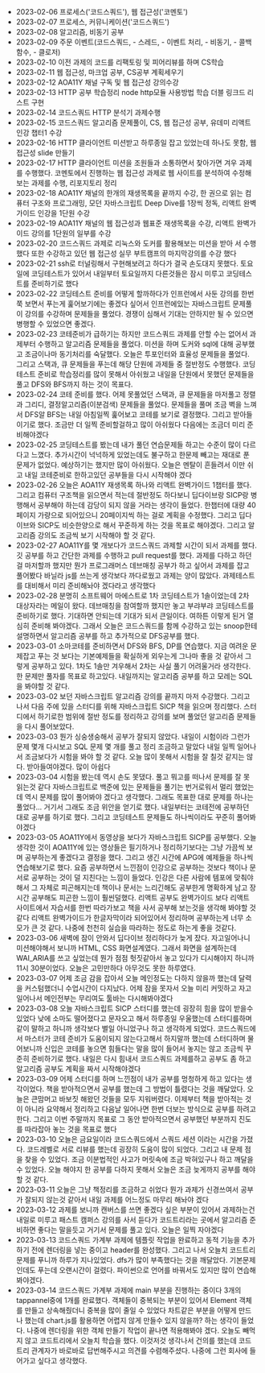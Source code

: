 - 2023-02-06 프로세스('코드스쿼드'), 웹 접근성('코멘토')  
- 2023-02-07 프로세스, 커뮤니케이션('코드스쿼드')  
- 2023-02-08 알고리즘, 비동기 공부  
- 2023-02-09 주문 이벤트(코드스쿼드, - 스레드, - 이벤트 처리, - 비동기, - 콜백 함수, - 클로저)  
- 2023-02-10 이전 과제의 코드를 리팩토링 및 피어리뷰를 하며 CS학습  
- 2023-02-11 웹 접근성, 마크업 공부, CS공부 계획세우기  
- 2023-02-12 AOA11Y 채널 구독 및 웹 접근성 강의수강  
- 2023-02-13 HTTP 공부 학습정리 node http모듈 사용방법 학습 더블 링크드 리스트 구현  
- 2023-02-14 코드스쿼드 HTTP 분석기 과제수행  
- 2023-02-15 코드스쿼드 알고리즘 문제풀이, CS, 웹 접근성 공부, 유데미 리액트 인강 챕터1 수강  
- 2023-02-16 HTTP 클라이언트 미션받고 하루종일 잡고 있었는데 하나도 못함, 웹접근성 slide 만들기  
- 2023-02-17 HTTP 클라이언트 미션을 조원들과 소통하면서 찾아가면 겨우 과제를 수행했다. 코멘토에서 진행하는 웹 접근성 과제로 웹 사이트를 분석하여 수정해보는 과제를 수행, 리포지토리 정리  
- 2023-02-18 AOA11Y 채널의 한개의 재생목록을 끝까지 수강, 한 권으로 읽는 컴퓨터 구조와 프로그래밍, 모던 자바스크립트 Deep Dive를 1장씩 정독, 리액트 완벽가이드 인강을 1단원 수강  
- 2023-02-19 AOA11Y 채널의 웹 접근성과 웹표준 재생목록을 수강, 리액트 완벽가이드 강의를 1단원의 일부를 수강  
- 2023-02-20 코드스쿼드 과제로 리눅스와 도커를 활용해보는 미션을 받아 서 수행했다 또한 수강하고 있던 웹 접근성 실무 부트캠프의 마지막강의를 수강 했다 
- 2023-02-21 ssh로 터널링해서 구현해보려고 하다가 결국 손도대지 못했다. 토요일에 코딩테스트가 있어서 내일부터 토요일까지 다른것들은 잠시 미루고 코딩테스트를 준비하기로 했다
- 2023-02-22 코딩테스트 준비를 어떻게 할까하다가 인프런에서 사둔 강의를 한번쭉 보면서 푸는게 훑어보기에는 좋겠다 싶어서 인프런에있는 자바스크립트 문제풀이 강의를 수강하며 문제들을 풀었다. 경쟁이 심해서 기대는 안하지만 될 수 있으면 병행할 수 있었으면 좋겠다.
- 2023-02-23 코테준비가 급하기는 하지만 코드스쿼드 과제를 안할 수는 없어서 과제부터 수행하고 알고리즘 문제들을 풀었다. 미션을 하며 도커와 sql에 대해 공부했고 조금이나마 동기처리를 숙달했다. 오늘은 투포인터와 효율성 문제들을 풀었다. 그리고 스택과, 큐 문제들을 푸는데 해당 단원에 과제들 중 절반정도 수행했다. 코딩테스트 준비로 학습정리를 많이 못해서 아쉬웠고 내일을 단원에서 못했던 문제들을 풀고 DFS와 BFS까지 하는 것이 목표다.
- 2023-02-24 코테 준비를 했다. 어제 못풀었던 스택과, 큐 문제들을 마저풀고 정렬과 그리디, 결정알고리즘(이분검색) 문제들을 풀었다. 문제들을 풀며 조금 벽을 느껴서 DFS알 BFS는 내일 아침일찍 훑어보고 코테를 보기로 결정했다. 그리고 받아들이기로 했다. 조금만 더 일찍 준비할걸하고 많이 아쉬웠다 다음에는 조금더 미리 준비해야겠다  
- 2023-02-25 코딩테스트를 봤는데 내가 풀던 연습문제들 하고는 수준이 많이 다르다고 느꼈다. 추가시간이 넉넉하게 있었는데도 불구하고 한문제 빼고는 재대로 푼 문제가 없었다. 예상하기는 했지만 많이 아쉬웠다. 오늘은 멘탈이 흔들려서 이만 쉬고 내일 코테준비로 한하고있던 공부들을 다시 시작해야 겠다 
- 2023-02-26 오늘은 AOA11Y 재생목록 하나와 리액트 완벽가이드 1챕터를 했다. 그리고 컴퓨터 구조책을 읽으면서 적는데 절반정도 하다보니 딥다이브랑 SICP랑 병행해서 공부해야 하는데 감당이 되지 않을 거라는 생각이 들었다. 한챕터에 대량 40페이지 가량으로 되어있으니 20페이지씩 하는 걸로 계획을 수정했다. 그리고 딥다이브와 SICP도 비슷한양으로 해서 꾸준하게 하는 것을 목표로 해야겠다. 그리고 알고리즘 강의도 조금씩 보기 시작해야 할 것 같다.
- 2023-02-27 AOA11Y를 몇 개보다가 코드스쿼드 과제할 시간이 되서 과제를 했다. 깃 공부를 하고 간단한 과제를 수행하고 pull request를 했다. 과제를 다하고 하던걸 마저할까 했지만 뭔가 프로그래머스 데브매칭 공부가 하고 싶어서 과제를 잡고 풀어봤다 바닐라 js를 쓰는게 생각보다 까다로웠고 과제는 양이 많았다. 과제테스트를 대비해서 미리 준비해놔야 겠다라고 생각했다  
- 2023-02-28 분명히 소프트웨어 마에스트로 1차 코딩테스트가 1솔이었는데 2차 대상자라는 메일이 왔다. 데브매칭을 참여할까 했지만 놓고 부랴부랴 코딩테스트를 준비하기로 했다. 기대하면 안되는데 기대가 되서 큰일이다. 여하튼 이렇게 된거 열심히 준비해 봐야겠다. 그래서 오늘은 코드스쿼드를 함께 수강하고 있는 snoop한테 설명하면서 알고리즘 공부를 하고 추가적으로 DFS공부를 했다.
- 2023-03-01 소마코테를 준비하면서 DFS와 BFS, DP를 연습했다. 지금 여려운 문제잡고 푸는 것 보다는 기본예제들을 확실하게 외우는게 그나마 좋을 것 같아서 그렇게 공부하고 있다. 1차도 1솔만 겨우해서 2차는 사실 풀기 어려울거라 생각한다. 한 문제만 풀자를 목표로 하고있다. 내일까지는 알고리즘 공부를 하고 모레는 SQL을 봐야할 것 같다.
- 2023-03-02 보던 자바스크립트 알고리즘 강의를 끝까지 마저 수강했다. 그리고 나서 다음 주에 있을 스터디를 위해 자바스크립트 SICP 책을 읽으며 정리했다. 스터디에서 하기로한 범위에 절반 정도를 정리하고 강의를 보며 풀었던 알고리즘 문제들을 다시 풀어보았다.
- 2023-03-03 뭔가 싱숭생숭해서 공부가 잘되지 않았다. 내일이 시험이라 그런가 문제 몇개 다시보고 SQL 문제 몇 개를 풀고 정리 조금하고 말았다 내일 일찍 일어나서 조금보다가 시험을 봐야 할 것 같다. 오늘 많이 못해서 시험을 잘 칠것 같지는 않다.
받아들여야겠다. 많이 아쉽다
- 2023-03-04 시험을 봤는데 역시 손도 못댔다. 풀고 뭐고를 떠나서 문제를 잘 못 읽는것 같다 자바스크립트로 백준에 있는 문제들을 풀기는 번거로워서 멀리 했었는데 역시 문제를 많이 풀어봐야 겠다고 생각했다. 그래도 목표한 대로 문제를 하나는 풀었다... 거기서 그래도 조금 위안을 얻기로 했다. 내일부터는 코테전에 공부하던 대로 공부를 하기로 했다. 그리고 코딩테스트 문제들도 하나씩이라도 꾸준히 풀어봐야겠다
- 2023-03-05 AOA11Y에서 동영상을 보다가 자바스크립트 SICP를 공부했다. 오늘 생각한 것이 AOA11Y에 있는 영상들은 필기하거나 정리하기보다는 그냥 가끔씩 보며 공부하는게 좋겠다고 결정을 했다. 그리고 생긴 시간에 APG에 예제들을 하나씩 연습해보기로 했다. 요즘 공부하면서 느낀점이 인강으로 공부하는 것보다 책이나 문서로 공부하는 것이 덜 지친다는 느낌이 들었다. 인강은 다른 사람에 템포에 맞춰야 해서 그 자체로 피곤해지는데 책이나 문서는 느리긴해도 공부한게 명확하게 남고 장시간 공부해도 피곤한 느낌이 훨씬덜했다. 리액트 공부도 완벽가이드 보다 리액트 사이트에서 자습서를 한번 따라가보고 책을 사서 공부해 보는것을 생각해 봐야할 것 같다 리액트 완벽가이드가 한글자막이라 되어있어서 정리하며 공부하는게 너무 소모가 큰 것 같다. 나중에 천천히 실습을 따라하는 정도로 하는게 좋을 것같다. 
- 2023-03-06 새벽에 잠이 안와서 딥다이브 정리하다가 늦게 잤다. 자고일어나니 미션해야해서 보니까 HTML, CSS 화면설계였다. 그래서 화면을 설계하는데 WAI_ARIA를 쓰고 싶었는데 뭔가 점점 헛짓같아서 놓고 있다가 디시해야지 하니까 11시 30분이었다. 오늘은 고민만하다 아무것도 못한 하루였다.
- 2023-03-07 어제 조금 감을 잡아서 오늘 메인정도는 다하지 않을까 했는데 달력을 커스텀했더니 수업시간이 다지났다. 어제 잠을 못자서 오늘 미리 커밋하고 자고 일어나서 메인전부는 무리여도 툴바는 다시해봐야겠다
- 2023-03-08 오늘 자바스크립트 SICP 스터디를 했는데 굉장히 힘을 많이 받을수 있었다 낮에 소마도 떨어졌다고 문자오고 해서 하루종일 우울했는데 스터디를하며 같이 말하고 하니까 생각보다 별일 아니었구나 하고 생각하게 되었다. 코드스쿼드에서 마스터가 코테 준비가 도움이되지 않는다고해서 하지말까 했는데 스터디하며 물어보니까 신입은 코테를 놓으면 힘들다는 말을 많이 들어서 놓지는 않고 조금씩 꾸준히 준비하기로 했다. 내일은 다시 힘내서 코드스쿼드 과제를하고 공부도 좀 하고 알고리즘 공부도 계획을 짜서 시작해야겠다
- 2023-03-09 어제 스터디를 하며 느낀점이 내가 공부를 멍청하게 하고 있다는 생각이었다. 책을 받아적으면서 공부를 했는데 그 방법이 틀렸다는 것을 깨달았다. 오늘은 큰맘머고 바보짓 해왔던 것들을 모두 지워버렸다. 이제부터 책을 받아적는 것이 아니라 요약해서 정리하고 다음날 일어나면 한번 더보는 방식으로 공부를 하려고 한다. 그리고 이번 주말까지 목표로 그 동안 받아적으면서 공부했던 부분까지 진도를 따라잡아 놓는 것을 목표로 했다
- 2023-03-10 오늘은 금요일이라 코드스쿼드에서 스쿼드 세션 이라는 시간을 가졌다. 코드레벨로 서로 리뷰를 했는데 굉장히 도움이 많이 되었다. 그리고 내 문제 점을 찾을 수 있었다. 조금 이분법적인 사고가 머릿속에 조금 박혀있구나 하고 깨달을 수 있었다. 오늘 해야지 한 공부를 다하지 못해서 오늘은 조금 늦게까지 공부를 해야 할 것 같다.
- 2023-03-11 오늘은 그냥 책정리를 조금하고 쉬었다 뭔가 과제가 신경쓰여서 공부가 잘되지 않는것 같아서 내일 과제를 어느정도 마무리 해놔야 겠다
- 2023-03-12 과제를 보니까 캔버스를 쓰면 좋겠다 싶은 부분이 있어서 과제하는건 내일로 미루고 패스트 캠퍼스 강의를 사서 듣다가 코드트리라는 곳에서 알고리즘 준비하면 좋다는 말을듯고 거기서 문제를 풀고 있다. 오늘은 일찍 자야겠다
- 2023-03-13 코드스쿼드 가계부 과제에 템플릿 작업을 완료하고 동적 기능을 추가하기 전에 렌더링을 넣는 중이고 header를 완성했다. 그리고 나서 오늘치 코드트리 문제를 푸니까 하루가 지나있었다. dfs가 많이 부족했다는 것을 깨달았다. 기본문제 인데도 푸는데 오랜시간이 걸렸다. 파이썬으로 언어를 바꿔서도 있지만 많이 연습해봐야겠다.
- 2023-03-14 코드스쿼드 가계부 과제에 main 부분을 진행하는 중이다 3개의 tappannel중에 1개를 완료했다. 객체들이 중복되는 부분이 있어서 Element 객체를 만들고 상속해줬더니 중복을 많이 줄일 수 있었다 차트같은 부분을 어떻게 만드나 했는데 chart.js를 활용하면 어렵지 않게 만들수 있지 않을까? 하는 생각이 들었다. 나중에 렌더링을 위한 객체 만들기 작업이 끝나면 적용해봐야 겠다. 오늘도 빼먹지 않고 코드트리에서 오늘치 학습을 했다. 이것저것 생각나서 건의를 했는데 코드트리 관계자가 바로바로 답번해주시고 의견를 수렴해주셨다. 나중에 그런 회사에 들어가고 싶다고 생각했다.